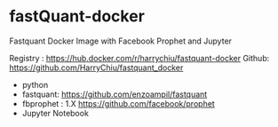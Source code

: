 # fastQuant-docker

Fastquant Docker Image with Facebook Prophet and Jupyter

Registry : https://hub.docker.com/r/harrychiu/fastquant-docker
Github: https://github.com/HarryChiu/fastquant_docker

* python
* fastquant: https://github.com/enzoampil/fastquant
* fbprophet : 1.X https://github.com/facebook/prophet
* Jupyter Notebook